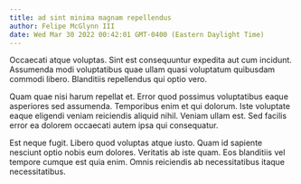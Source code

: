 ```yaml
---
title: ad sint minima magnam repellendus
author: Felipe McGlynn III
date: Wed Mar 30 2022 00:42:01 GMT-0400 (Eastern Daylight Time)
---
```

Occaecati atque voluptas. Sint est consequuntur expedita aut cum incidunt. Assumenda modi voluptatibus quae ullam quasi voluptatum quibusdam commodi libero. Blanditiis repellendus qui optio vero.

 Quam quae nisi harum repellat et. Error quod possimus voluptatibus eaque asperiores sed assumenda. Temporibus enim et qui dolorum. Iste voluptate eaque eligendi veniam reiciendis aliquid nihil. Veniam ullam est. Sed facilis error ea dolorem occaecati autem ipsa qui consequatur.

 Est neque fugit. Libero quod voluptas atque iusto. Quam id sapiente nesciunt optio nobis eum dolores. Veritatis ab iste quam. Eos blanditiis vel tempore cumque est quia enim. Omnis reiciendis ab necessitatibus itaque necessitatibus.